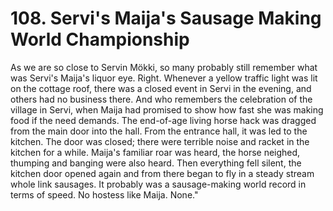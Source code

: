 


    
# 108. Servi's Maija's Sausage Making World Championship

As we are so close to Servin Mökki, so many probably still remember what was Servi's Maija's liquor eye. Right. Whenever a yellow traffic light was lit on the cottage roof, there was a closed event in Servi in the evening, and others had no business there. And who remembers the celebration of the village in Servi, when Maija had promised to show how fast she was making food if the need demands. The end-of-age living horse hack was dragged from the main door into the hall. From the entrance hall, it was led to the kitchen. The door was closed; there were terrible noise and racket in the kitchen for a while. Maija's familiar roar was heard, the horse neighed, thumping and banging were also heard. Then everything fell silent, the kitchen door opened again and from there began to fly in a steady stream whole link sausages. It probably was a sausage-making world record in terms of speed. No hostess like Maija. None."
